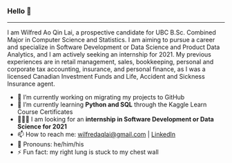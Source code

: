 ### Hello 👋
___
I am Wilfred Ao Qin Lai, a prospective candidate for UBC B.Sc. Combined Major in Computer Science and Statistics. I am aiming to pursue a career and specialize in Software Development or Data Science and Product Data Analytics, and I am actively seeking an internship for 2021. My previous experiences are in retail management, sales, bookkeeping, personal and corporate tax accounting, insurance, and personal finance, as I was a licensed Canadian Investment Funds and Life, Accident and Sickness Insurance agent. 


- 🔭 I’m currently working on migrating my projects to GitHub
- 🌱 I’m currently learning **Python and SQL** through the Kaggle Learn Course Certificates
- 🧑🏼‍💻 I am looking for an **internship in Software Development or Data Science for 2021**
- 📫 How to reach me: <wilfredaqlai@gmail.com> | [LinkedIn](http://www.linkedin.com/in/wilfredaqlai)
- 🙂 Pronouns: he/him/his
- ⚡ Fun fact: my right lung is stuck to my chest wall


<!--
everything in between these bars are commented out

**wlfd/wlfd** is a ✨ _special_ ✨ repository because its `README.md` (this file) appears on your GitHub profile.

Here are some ideas to get you started:

- 🔭 I’m currently working on ...
- 🌱 I’m currently learning ...
- 👯 I’m looking to collaborate on ...
- 🤔 I’m looking for help with ...
- 💬 Ask me about ...
- 📫 How to reach me: ...
- 😄 Pronouns: ...
- ⚡ Fun fact: ...
-->
